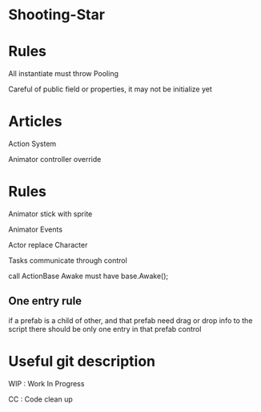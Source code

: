 # Shooting-Star

# Rules
All instantiate must throw Pooling

Careful of public field or properties, it may not be initialize yet

# Articles
Action System

Animator controller override

# Rules
Animator stick with sprite

Animator Events

Actor replace Character

Tasks communicate through control

call ActionBase Awake must have base.Awake();

## One entry rule
if a prefab is a child of other, and that prefab need drag or drop info to the script there should be only one entry in that prefab control

# Useful git description
WIP : Work In Progress

CC : Code clean up
